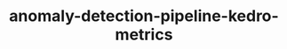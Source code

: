 ---
schema: default
title: anomaly-detection-pipeline-kedro-metrics
organization: demo_org
notes: type = kedro_mlflow.io.artifacts.mlflow_artifact_dataset.MetricsDataset.MlflowMetricsDataset
resources:
  - name: anomaly-detection-pipeline-kedro-metrics
    url: 'https://github.com/ResponsibleAIML/django-kedro/tree/main/kedro-projects/anomaly-detection-pipeline-kedro/data/09_tracking/metrics.json/2023-11-02T16.29.23.832Z/metrics.json'
    format: json
category:
  - 09-tracking
maintainer: 
maintainer_email: 
project:
  - anomaly-detection-pipeline-kedro
preview: |
  
---